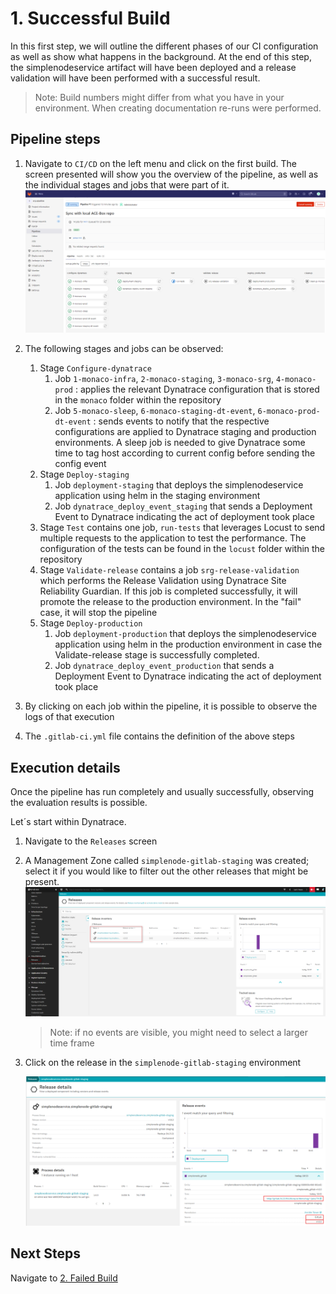 # 1. Successful Build

In this first step, we will outline the different phases of our CI configuration as well as show what happens in the background. At the end of this step, the simplenodeservice artifact will have been deployed and a release validation will have been performed with a successful result.

> Note: Build numbers might differ from what you have in your environment. When creating documentation re-runs were performed.

## Pipeline steps

1. Navigate to `CI/CD` on the left menu and click on the first build.
    The screen presented will show you the overview of the pipeline, as well as the individual stages and jobs that were part of it.
    ![gitlab-cicd](assets/gitlab_cicd_pipeline.png)

2. The following stages and jobs can be observed:
    1. Stage `Configure-dynatrace`
       1. Job `1-monaco-infra`, `2-monaco-staging`, `3-monaco-srg`, `4-monaco-prod` : applies the relevant Dynatrace configuration that is stored in the `monaco` folder within the repository
       2. Job `5-monaco-sleep`, `6-monaco-staging-dt-event`, `6-monaco-prod-dt-event` : sends events to notify that the respective configurations are applied to Dynatrace staging and production environments. 
          A sleep job is needed to give Dynatrace some time to tag host according to current config before sending the config event  
    2. Stage `Deploy-staging`  
       1. Job `deployment-staging` that deploys the simplenodeservice application using helm in the staging environment
       2. Job `dynatrace_deploy_event_staging` that sends a Deployment Event to Dynatrace indicating the act of deployment took place
    3. Stage `Test` contains one job, `run-tests` that leverages Locust to send multiple requests to the application to test the performance. The configuration of the tests can be found in the `locust` folder within the repository
    4. Stage `Validate-release` contains a job `srg-release-validation` which performs the Release Validation using Dynatrace Site Reliability Guardian. If this job is completed successfully, it will promote the release to the production environment. In the "fail" case, it will stop the pipeline
    5. Stage `Deploy-production`  
       1. Job `deployment-production` that deploys the simplenodeservice application using helm in the production environment in case the Validate-release stage is successfully completed.
       2. Job `dynatrace_deploy_event_production` that sends a Deployment Event to Dynatrace indicating the act of deployment took place

3. By clicking on each job within the pipeline, it is possible to observe the logs of that execution

4. The `.gitlab-ci.yml` file contains the definition of the above steps

## Execution details

Once the pipeline has run completely and usually successfully, observing the evaluation results is possible.

Let´s start within Dynatrace.

1. Navigate to the `Releases` screen
2. A Management Zone called `simplenode-gitlab-staging` was created; select it if you would like to filter out the other releases that might be present.
    ![Dynatrace Releases](assets/gitlab_dt_releases.png)
    > Note: if no events are visible, you might need to select a larger time frame
3. Click on the release in the `simplenode-gitlab-staging` environment
   
    ![Dynatrace Release Details](assets/gitlab_dt_release_details.png)

## Next Steps
Navigate to [2. Failed Build](03_02_Failed_Build.md)
